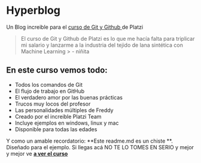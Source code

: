 # Hyperblog
Un Blog increible para el [curso de Git y Github ](https://platzi.com/clases/git-github/ "curso de Git y Github ")de Platzi
> El curso de Git y Github de Platzi es lo que me hacía falta para triplicar mi salario y lanzarme a la industria del tejido de lana sintética con Machine Learning 
	> - niñita

## En este curso vemos todo: 
* Todos los comandos de Git
* El flujo de trabajo en GitHub
* El verdadero amor por las buenas prácticas
* Trucos muy locos del profesor
* Las personalidades múltiples de Freddy
* Creado por el increible Platzi Team
* Incluye ejemplos en windows, linux y mac
* Disponible para todas las edades

Y como un amable recordatorio: **Este readme.md es un chiste **. Diseñado para el ejemplo. Si llegas acá NO TE LO TOMES EN SERIO y mejor y mejor ve [**a ver el curso**](https://platzi.com/clases/git-github/ "a ver el curso") 
